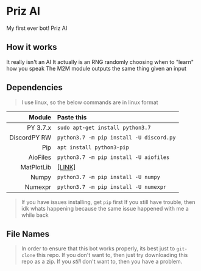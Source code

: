 # Priz AI
My first ever bot! Priz AI
## How it works
It really isn't an AI
It actually is an RNG randomly choosing when to "learn" how you speak
The M2M module outputs the same thing given an input
## Dependencies
> I use linux, so the below commands are in linux format

| Module       | Paste this |
| ------------:|:---------------------------------------------------------- | 
| PY 3.7.x     | `sudo apt-get install python3.7` |
| DiscordPY RW | `python3.7 -m pip install -U discord.py` |
| Pip          | `apt install python3-pip` |
| AioFiles     | `python3.7 -m pip install -U aiofiles` |
| MatPlotLib   | [[LINK]](https://matplotlib.org/3.0.3/users/installing.html) |
| Numpy        | `python3.7 -m pip install -U numpy` |
| Numexpr      | `python3.7 -m pip install -U numexpr` |

> If you have issues installing, get `pip` first
> If you still have trouble, then idk whats happening
> because the same issue happened with me a while back
## File Names
> In order to ensure that this bot works properly, its best just to `git-clone` this repo.
If you don't want to, then just try downloading this repo as a zip.
If you *still* don't want to, then you have a problem.
